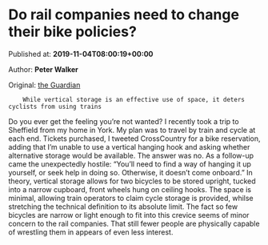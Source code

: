 
# Do rail companies need to change their bike policies?

Published at: **2019-11-04T08:00:19+00:00**

Author: **Peter Walker**

Original: [the Guardian](https://www.theguardian.com/lifeandstyle/bike-blog/2019/nov/04/rail-companies-bike-policy-bicycle-storage-trains)


        While vertical storage is an effective use of space, it deters cyclists from using trains
      
Do you ever get the feeling you’re not wanted?
I recently took a trip to Sheffield from my home in York. My plan was to travel by train and cycle at each end.
Tickets purchased, I tweeted CrossCountry for a bike reservation, adding that I’m unable to use a vertical hanging hook and asking whether alternative storage would be available. The answer was no. As a follow-up came the unexpectedly hostile: “You’ll need to find a way of hanging it up yourself, or seek help in doing so. Otherwise, it doesn’t come onboard.”
In theory, vertical storage allows for two bicycles to be stored upright, tucked into a narrow cupboard, front wheels hung on ceiling hooks. The space is minimal, allowing train operators to claim cycle storage is provided, whilse stretching the technical definition to its absolute limit.
The fact so few bicycles are narrow or light enough to fit into this crevice seems of minor concern to the rail companies. That still fewer people are physically capable of wrestling them in appears of even less interest.
